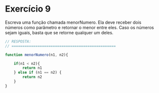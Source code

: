 

# Exercício 9


Escreva uma função chamada menorNumero. Ela deve receber dois números como parâmetro e retornar o menor entre eles. Caso os números sejam iguais, basta que se retorne qualquer um deles.


```javascript
// RESPOSTA:
// ================================================

function menorNumero(n1, n2){

    if(n1 < n2){
        return n1
    } else if (n1 == n2) {
        return n2
    }
} 

```